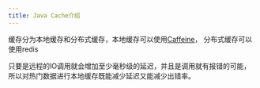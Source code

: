 ```yaml
---
title: Java Cache介绍
---
```


缓存分为本地缓存和分布式缓存，本地缓存可以使用[Caffeine](./caffeine)，
分布式缓存可以使用redis

只要是远程的IO调用就会增加至少毫秒级的延迟，并且是调用就有报错的可能，
所以对热门数据进行本地缓存既能减少延迟又能减少出错率。
